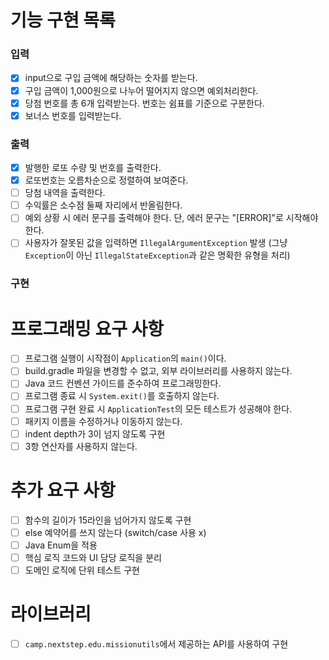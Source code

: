 # 기능 구현 목록

### 입력
- [x] input으로 구입 금액에 해당하는 숫자를 받는다.
- [x] 구입 금액이 1,000원으로 나누어 떨어지지 않으면 예외처리한다.
- [x] 당첨 번호를 총 6개 입력받는다. 번호는 쉼표를 기준으로 구분한다.
- [x] 보너스 번호를 입력받는다.

### 출력
- [x] 발행한 로또 수량 및 번호를 출력한다.
- [x] 로또번호는 오름차순으로 정렬하여 보여준다.
- [ ] 당첨 내역을 출력한다.
- [ ] 수익률은 소수점 둘째 자리에서 반올림한다.
- [ ] 예외 상황 시 에러 문구를 출력해야 한다. 단, 에러 문구는 "[ERROR]"로 시작해야 한다.
- [ ] 사용자가 잘못된 값을 입력하면 `IllegalArgumentException` 발생 (그냥 `Exception`이 아닌 `IllegalStateException`과 같은 명확한 유형을 처리)

### 구현

# 프로그래밍 요구 사항
- [ ] 프로그램 실행이 시작점이 `Application`의 `main()`이다.
- [ ] build.gradle 파일을 변경할 수 없고, 외부 라이브러리를 사용하지 않는다.
- [ ] Java 코드 컨벤션 가이드를 준수하여 프로그래밍한다.
- [ ] 프로그램 종료 시 `System.exit()`를 호출하지 않는다.
- [ ] 프로그램 구현 완료 시 `ApplicationTest`의 모든 테스트가 성공해야 한다.
- [ ] 패키지 이름을 수정하거나 이동하지 않는다.
- [ ] indent depth가 3이 넘지 않도록 구현
- [ ] 3항 연산자를 사용하지 않는다.

# 추가 요구 사항
- [ ] 함수의 길이가 15라인을 넘어가지 않도록 구현
- [ ] else 예약어를 쓰지 않는다 (switch/case 사용 x)
- [ ] Java Enum을 적용
- [ ] 핵심 로직 코드와 UI 담당 로직을 분리
- [ ] 도메인 로직에 단위 테스트 구현

# 라이브러리
- [ ] `camp.nextstep.edu.missionutils`에서 제공하는 API를 사용하여 구현